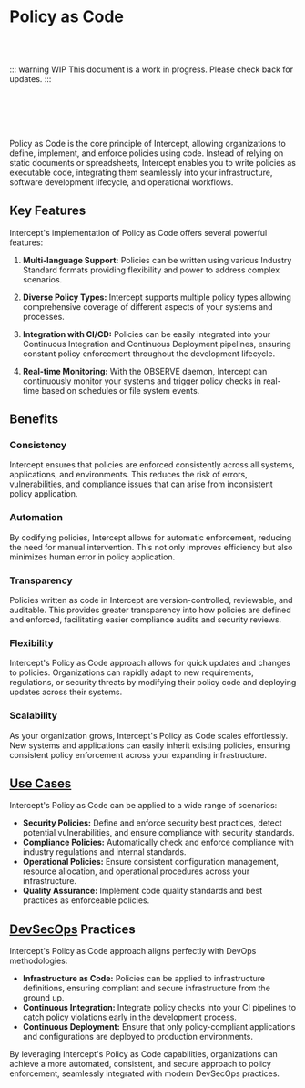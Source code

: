 
# Policy as Code

<br><br>

::: warning WIP 
This document is a work in progress. Please check back for updates.
:::

<br><br><br><br>

Policy as Code is the core principle of Intercept, allowing organizations to define, implement, and enforce policies using code. Instead of relying on static documents or spreadsheets, Intercept enables you to write policies as executable code, integrating them seamlessly into your infrastructure, software development lifecycle, and operational workflows.

## Key Features

Intercept's implementation of Policy as Code offers several powerful features:

1. **Multi-language Support:** Policies can be written using various Industry Standard formats providing flexibility and power to address complex scenarios.

2. **Diverse Policy Types:** Intercept supports multiple policy types allowing comprehensive coverage of different aspects of your systems and processes.

3. **Integration with CI/CD:** Policies can be easily integrated into your Continuous Integration and Continuous Deployment pipelines, ensuring constant policy enforcement throughout the development lifecycle.

4. **Real-time Monitoring:** With the OBSERVE daemon, Intercept can continuously monitor your systems and trigger policy checks in real-time based on schedules or file system events.

## Benefits

### Consistency
Intercept ensures that policies are enforced consistently across all systems, applications, and environments. This reduces the risk of errors, vulnerabilities, and compliance issues that can arise from inconsistent policy application.

### Automation
By codifying policies, Intercept allows for automatic enforcement, reducing the need for manual intervention. This not only improves efficiency but also minimizes human error in policy application.

### Transparency
Policies written as code in Intercept are version-controlled, reviewable, and auditable. This provides greater transparency into how policies are defined and enforced, facilitating easier compliance audits and security reviews.

### Flexibility
Intercept's Policy as Code approach allows for quick updates and changes to policies. Organizations can rapidly adapt to new requirements, regulations, or security threats by modifying their policy code and deploying updates across their systems.

### Scalability
As your organization grows, Intercept's Policy as Code scales effortlessly. New systems and applications can easily inherit existing policies, ensuring consistent policy enforcement across your expanding infrastructure.

## [Use Cases](use-cases)

Intercept's Policy as Code can be applied to a wide range of scenarios:

- **Security Policies:** Define and enforce security best practices, detect potential vulnerabilities, and ensure compliance with security standards.
- **Compliance Policies:** Automatically check and enforce compliance with industry regulations and internal standards.
- **Operational Policies:** Ensure consistent configuration management, resource allocation, and operational procedures across your infrastructure.
- **Quality Assurance:** Implement code quality standards and best practices as enforceable policies.

## [DevSecOps](architecture) Practices

Intercept's Policy as Code approach aligns perfectly with DevOps methodologies:

- **Infrastructure as Code:** Policies can be applied to infrastructure definitions, ensuring compliant and secure infrastructure from the ground up.
- **Continuous Integration:** Integrate policy checks into your CI pipelines to catch policy violations early in the development process.
- **Continuous Deployment:** Ensure that only policy-compliant applications and configurations are deployed to production environments.

By leveraging Intercept's Policy as Code capabilities, organizations can achieve a more automated, consistent, and secure approach to policy enforcement, seamlessly integrated with modern DevSecOps practices.